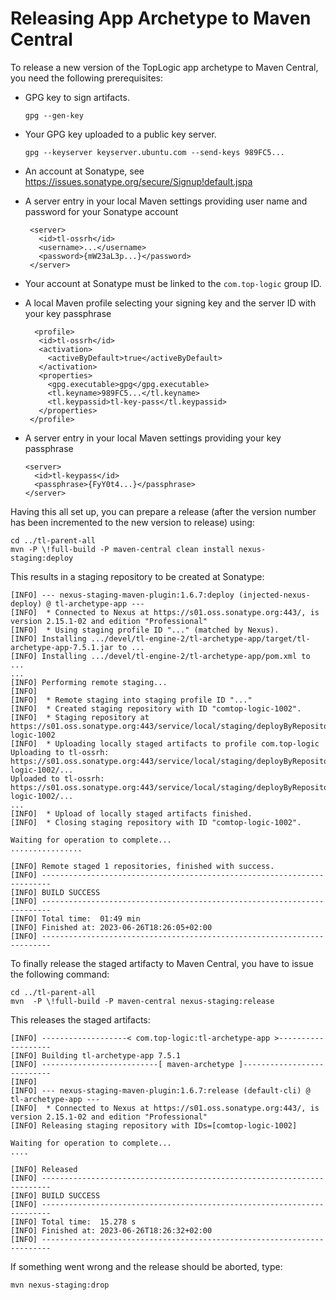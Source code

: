 # Releasing App Archetype to Maven Central

To release a new version of the TopLogic app archetype to Maven Central, you need the following prerequisites:

 * GPG key to sign artifacts.
   
   ```
   gpg --gen-key
   ```
 
 * Your GPG key uploaded to a public key server.
 
   ```
   gpg --keyserver keyserver.ubuntu.com --send-keys 989FC5...
   ```
   
 * An account at Sonatype, see https://issues.sonatype.org/secure/Signup!default.jspa
 * A server entry in your local Maven settings providing user name and password for your Sonatype account

   ```
    <server>
      <id>tl-ossrh</id>
      <username>...</username>
      <password>{mW23aL3p...}</password>
    </server>
   ``` 

 * Your account at Sonatype must be linked to the `com.top-logic` group ID.
 * A local Maven profile selecting your signing key and the server ID with your key passphrase 

   ```
     <profile>
      <id>tl-ossrh</id>
      <activation>
        <activeByDefault>true</activeByDefault>
      </activation>
      <properties>
        <gpg.executable>gpg</gpg.executable>
        <tl.keyname>989FC5...</tl.keyname>
        <tl.keypassid>tl-key-pass</tl.keypassid>
      </properties>
    </profile>
    ```

  * A server entry in your local Maven settings providing your key passphrase

    ```
    <server>
      <id>tl-keypass</id>
      <passphrase>{FyY0t4...}</passphrase>
    </server>
    ```

Having this all set up, you can prepare a release (after the version number has been incremented to the new version to 
release) using:

```
cd ../tl-parent-all
mvn -P \!full-build -P maven-central clean install nexus-staging:deploy
```

This results in a staging repository to be created at Sonatype:

```
[INFO] --- nexus-staging-maven-plugin:1.6.7:deploy (injected-nexus-deploy) @ tl-archetype-app ---
[INFO]  * Connected to Nexus at https://s01.oss.sonatype.org:443/, is version 2.15.1-02 and edition "Professional"
[INFO]  * Using staging profile ID "..." (matched by Nexus).
[INFO] Installing .../devel/tl-engine-2/tl-archetype-app/target/tl-archetype-app-7.5.1.jar to ...
[INFO] Installing .../devel/tl-engine-2/tl-archetype-app/pom.xml to ...
...
[INFO] Performing remote staging...
[INFO] 
[INFO]  * Remote staging into staging profile ID "..."
[INFO]  * Created staging repository with ID "comtop-logic-1002".
[INFO]  * Staging repository at https://s01.oss.sonatype.org:443/service/local/staging/deployByRepositoryId/comtop-logic-1002
[INFO]  * Uploading locally staged artifacts to profile com.top-logic
Uploading to tl-ossrh: https://s01.oss.sonatype.org:443/service/local/staging/deployByRepositoryId/comtop-logic-1002/...
Uploaded to tl-ossrh: https://s01.oss.sonatype.org:443/service/local/staging/deployByRepositoryId/comtop-logic-1002/...
...
[INFO]  * Upload of locally staged artifacts finished.
[INFO]  * Closing staging repository with ID "comtop-logic-1002".

Waiting for operation to complete...
................

[INFO] Remote staged 1 repositories, finished with success.
[INFO] ------------------------------------------------------------------------
[INFO] BUILD SUCCESS
[INFO] ------------------------------------------------------------------------
[INFO] Total time:  01:49 min
[INFO] Finished at: 2023-06-26T18:26:05+02:00
[INFO] ------------------------------------------------------------------------
```

To finally release the staged artifacty to Maven Central, you have to issue the following command:

```
cd ../tl-parent-all
mvn  -P \!full-build -P maven-central nexus-staging:release
```

This releases the staged artifacts:

```
[INFO] -------------------< com.top-logic:tl-archetype-app >-------------------
[INFO] Building tl-archetype-app 7.5.1
[INFO] --------------------------[ maven-archetype ]---------------------------
[INFO] 
[INFO] --- nexus-staging-maven-plugin:1.6.7:release (default-cli) @ tl-archetype-app ---
[INFO]  * Connected to Nexus at https://s01.oss.sonatype.org:443/, is version 2.15.1-02 and edition "Professional"
[INFO] Releasing staging repository with IDs=[comtop-logic-1002]

Waiting for operation to complete...
....

[INFO] Released
[INFO] ------------------------------------------------------------------------
[INFO] BUILD SUCCESS
[INFO] ------------------------------------------------------------------------
[INFO] Total time:  15.278 s
[INFO] Finished at: 2023-06-26T18:26:32+02:00
[INFO] ------------------------------------------------------------------------
```

If something went wrong and the release should be aborted, type:

```
mvn nexus-staging:drop
```

